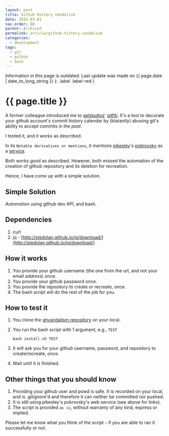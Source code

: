 ```yaml
---
layout: post
title: Github History Vandalism
date: 2015-03-01
nav_order: 88
parent: Archived
permalink: article/github-history-vandalism
categories:
  - development
tags:
  - git
  - github
  - bash
---
```


Information in this page is outdated. Last update was made on {{ page.date | date_to_long_string }}
{: .label .label-red }

# {{ page.title }}

A former colleague introduced me to [gelstudios](https://github.com/gelstudios)' [gitfiti](https://github.com/gelstudios/gitfiti).  It's a tool to decorate your github account's commit history calendar by (blatantly) abusing git's ability to accept commits *in the past*.

I tested it, and it works as described.

In its `Notable derivatives or mentions`, it mentions [pikesley](https://github.com/pikesley)'s [pokrovsky](https://github.com/pikesley/pokrovsky) as a [service](http://pokrovsky.herokuapp.com/).

Both works good as described.  However, both missed the automation of the creation of github repository and its deletion for recreation.

Hence, I have come up with a simple solution.

## Simple Solution
*Automation* using github dev API, and bash.

## Dependencies
1.  curl
2.  jq - [http://stedolan.github.io/jq/download/](http://stedolan.github.io/jq/download/)

## How it works
1.  You provide your github username (the one from the url, and not your email address) once.
2.  You provide your github password once.
3.  You provide the repository to create or recreate, once.
4.  The bash script will do the rest of the job for you.

## How to test it
1.  You clone the [ghvandalism repository](https://github.com/timhtheos/ghvandalism) on your local.
2.  You run the bash script with 1 argument, e.g., `TEST`

    ~~~
    bash install.sh TEST
    ~~~

3.  It will ask you for your github username, password, and repository to create/recreate, once.
4.  Wait until it is finished.

## Other things that you should know
1.  Providing your github user and pswd is safe. It is recorded on your local, and is .gitignore'd and therefore it can neither be committed nor pushed.
2.  It is still using pikesley's pokrovsky's web service (see above for links).
3.  The script is provided `as is`, without warranty of any kind, express or implied.

Please let me know what you think of the script - if you are able to ran it successfully or not.
